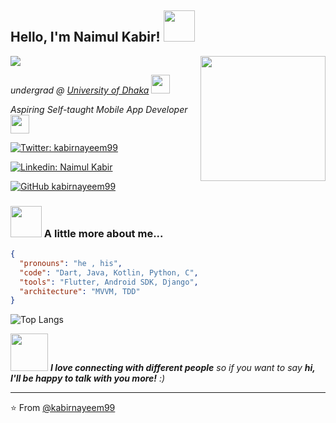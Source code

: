 
<!-- Header with the icon -->
<h2> Hello, I'm Naimul Kabir! <img src="https://media.giphy.com/media/H83F4AfL798AmtKXIL/giphy.gif" width="50"></h2>

<!-- Image of a guy coding alone -->
<img align='right' src="https://media.giphy.com/media/fwbzI2kV3Qrlpkh59e/giphy.gif" width="200">

<!-- Visitor count -->
![](https://visitor-badge.laobi.icu/badge?page_id=kabirnayeem99.kabirnayeem99)

<!-- about myself overview -->
<p>
<em>undergrad @ <a href="http://www.du.ac.bd">University of Dhaka</a>
<img src="https://media.giphy.com/media/fYSnHlufseco8Fh93Z/giphy.gif" width="30">
</br>

Aspiring Self-taught Mobile App Developer
<img src="https://media.giphy.com/media/WUlplcMpOCEmTGBtBW/giphy.gif" width="30"> 
</em></p>

<!-- Social media buttons -->
[![Twitter: kabirnayeem99](https://img.shields.io/twitter/follow/kabirnayeem99?style=social)](https://twitter.com/kabirnayeem99)

[![Linkedin: Naimul Kabir](https://img.shields.io/badge/-kabirnayeem99-blue?style=flat-square&logo=Linkedin&logoColor=white&link=https://www.linkedin.com/in/kabirnayeem99/)](https://www.linkedin.com/in/kabirnayeem99/)

[![GitHub kabirnayeem99](https://img.shields.io/github/followers/kabirnayeem99?label=follow&style=social)](https://github.com/kabirnayeem99)


<!-- A little bit about me -->
### <img src="https://media.giphy.com/media/VgCDAzcKvsR6OM0uWg/giphy.gif" width="50"> A little more about me...  

<!-- CV in JSON -->
```json
{
  "pronouns": "he , his",
  "code": "Dart, Java, Kotlin, Python, C",
  "tools": "Flutter, Android SDK, Django",
  "architecture": "MVVM, TDD"
}
```

<!-- Top used languages -->
![Top Langs](https://github-readme-stats.vercel.app/api/top-langs/?username=kabirnayeem99&theme=tokyonight&hide=html,makefile)


<!-- First footer -->
<img src="https://media.giphy.com/media/LnQjpWaON8nhr21vNW/giphy.gif" width="60"> <em><b>I love connecting with different people</b> so if you want to say <b>hi, I'll be happy to talk with you more!</b> :)</em>

---
<!-- Footer -->
⭐️ From [@kabirnayeem99](https://github.com/kabirnayeem99)


